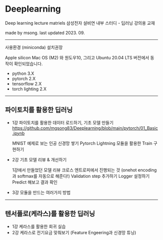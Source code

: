 # Deeplearning

Deep learning lecture matriels
삼성전자 설비연 내부 스터디 - 딥러닝 강의용 교재


made by msong. 
last updated  2023. 09. 


---- 


사용환경 (miniconda) 설치권장

Apple silicon Mac OS (M2) 와 원도우10, 그리고 Ubuntu 20.04 LTS 버전에서 동작이 확인되었습니다.

- python 3.X 
- pytorch 2.X
- tensorflow 2.X
- torch lighting 2.X 



----

## 파이토치를 활용한 딥러닝 


* 1강 파이토치를 활용한 데이터 로드하기, 기초 모델 만들기
  https://github.com/mgsong83/Deeplearning/blob/main/pytorch/01_Basic.ipynb

  MNIST 예제로 보는 인공 신경망 쌓기
  Pytorch Lightning 모듈을 활용한 Train 구현하기
  
* 2강 기초 모델 리뷰 & 개선하기

  1강에서 만들었던 모델 리뷰
  크로스 엔트로피에서 진행되는 것 (onehot encoding 과 softmax를 자동으로 해준다!)
  Validation step 추가하기
  Logger 설정하기
  Predict 해보고 결과 확인 
  
* 3강 모듈을 만드는 여러가지 방법
  


----

## 텐서플로(케라스)를 활용한 딥러닝

* 1강 케라스를 활용한 회귀 실습 
* 2강 케라스로 전기요금 맞춰보기 (Feature Engeering과 신경망 튜닝)


